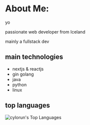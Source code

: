 # About Me:
yo

passionate web developer from Iceland

mainly a fullstack dev 

## main technologies
  - nextjs & reactjs
  - gin golang
  - java
  - python
  - linux

## top languages
![cylorun's Top Languages](https://github-readme-stats.vercel.app/api/top-langs/?username=cylorun&theme=vue-dark&show_icons=true&hide_border=false&layout=compact)
